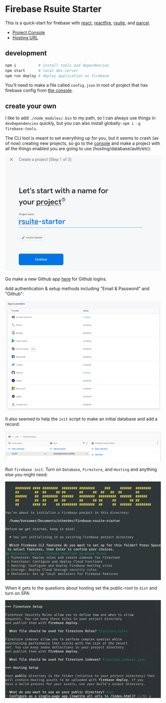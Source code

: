 # Firebase Rsuite Starter

This is a quick-start for firebase with [react](https://reactjs.org/), [reactfire](https://github.com/FirebaseExtended/reactfire), [rsuite](https://rsuitejs.com/en/), and [parcel](https://parceljs.org/).

* [Project Console](https://console.firebase.google.com/project/rsuite-starter/overview)
* [Hosting URL](https://rsuite-starter.firebaseapp.com)


## development

```sh
npm i          # install tools and dependencies
npm start      # local dev-server
npm run deploy # deploy application on firebase
```

You'll need to make a file called `config.json` in root of project that has firebase config from [the console](https://console.firebase.google.com/u/0/project/rsuite-starter/settings/general/web).

## create your own

I like to add `./node_modules/.bin` to my path, so I can always use things in `devDependencies` quickly, but you can also install globally: `npm i -g firebase-tools`.

The CLI tool is meant to set everything up for you, but it seems to crash (as of now) creating new projects, so go to the [console](https://console.firebase.google.com/) and make a project with all the things enabled you are going to use (hosting/database/auth/etc):

![screen2](./screens/screen2.png)

Go make a new Github app [here](https://github.com/settings/developers) for Github logins.

Add authentication & setup methods including "Email & Password" and "Github":

![screen3](./screens/screen3.png)

It also seemed to help the `init` script to make an initial database and add a record:

![screen4](./screens/screen4.png)


Run `firebase init`. Turn on `Database`, `Firestore`, and `Hosting` and anything else you might need:

![screen1](./screens/screen1.png)


When it gets to the questions about hosting set the public-root to `dist` and turn on SPA:

![screen5](./screens/screen5.png)